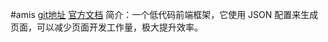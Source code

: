 #amis
[git地址](https://github.com/baidu/amis)
[官方文档](https://baidu.gitee.io/amis/docs/index)
简介：一个低代码前端框架，它使用 JSON 配置来生成页面，可以减少页面开发工作量，极大提升效率。